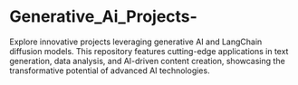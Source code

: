 # Generative_Ai_Projects-
Explore innovative projects leveraging generative AI and LangChain diffusion models. This repository features cutting-edge applications in text generation, data analysis, and AI-driven content creation, showcasing the transformative potential of advanced AI technologies.
